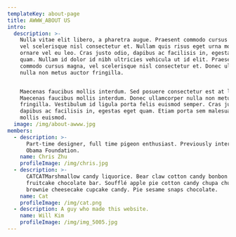 ```yaml
---
templateKey: about-page
title: AWWW_ABOUT US
intro:
  description: >-
    Nulla vitae elit libero, a pharetra augue. Praesent commodo cursus magna,
    vel scelerisque nisl consectetur et. Nullam quis risus eget urna mollis
    ornare vel eu leo. Cras justo odio, dapibus ac facilisis in, egestas eget
    quam. Nullam id dolor id nibh ultricies vehicula ut id elit. Praesent
    commodo cursus magna, vel scelerisque nisl consectetur et. Donec ullamcorper
    nulla non metus auctor fringilla.


    Maecenas faucibus mollis interdum. Sed posuere consectetur est at lobortis.
    Maecenas faucibus mollis interdum. Donec ullamcorper nulla non metus auctor
    fringilla. Vestibulum id ligula porta felis euismod semper. Cras justo odio,
    dapibus ac facilisis in, egestas eget quam. Etiam porta sem malesuada magna
    mollis euismod.
  image: /img/about-awww.jpg
members:
  - description: >-
      Part-time designer, full time pigeon enthusiast. Previously intern at the
      Obama Foundation.
    name: Chris Zhu
    profileImage: /img/chris.jpg
  - description: >-
      CATCATMarshmallow candy liquorice. Bear claw cotton candy bonbon apple pie
      fruitcake chocolate bar. Soufflé apple pie cotton candy chupa chups
      brownie cheesecake cupcake candy. Pie sesame snaps chocolate.
    name: Cat
    profileImage: /img/cat.png
  - description: A guy who made this website.
    name: Will Kim
    profileImage: /img/img_5005.jpg
---
```


